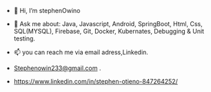 - 👋 Hi, I’m stephenOwino
- 👀 Ask me about: Java,
                  Javascript,
                  Android,
                  SpringBoot,
                  Html,
                  Css,
                  SQL(MYSQL),
                  Firebase,
                  Git,
                  Docker,
                  Kubernates,
                  Debugging & Unit testing.
- 📫 you can reach me via email adress,Linkedin.
- Stephenowin233@gmail.com .

- https://www.linkedin.com/in/stephen-otieno-847264252/
  

